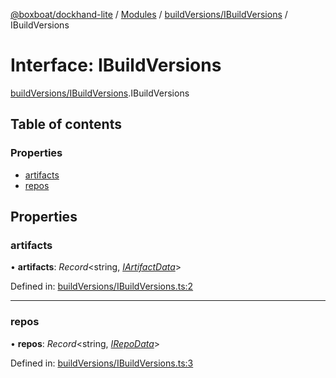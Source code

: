 [@boxboat/dockhand-lite](../README.md) / [Modules](../modules.md) / [buildVersions/IBuildVersions](../modules/buildversions_ibuildversions.md) / IBuildVersions

# Interface: IBuildVersions

[buildVersions/IBuildVersions](../modules/buildversions_ibuildversions.md).IBuildVersions

## Table of contents

### Properties

- [artifacts](buildversions_ibuildversions.ibuildversions.md#artifacts)
- [repos](buildversions_ibuildversions.ibuildversions.md#repos)

## Properties

### artifacts

• **artifacts**: *Record*<string, [*IArtifactData*](buildversions_ibuildversions.iartifactdata.md)\>

Defined in: [buildVersions/IBuildVersions.ts:2](https://github.com/boxboat/dockhand-lite/blob/cfc9e3a/src/spec/buildVersions/IBuildVersions.ts#L2)

___

### repos

• **repos**: *Record*<string, [*IRepoData*](buildversions_ibuildversions.irepodata.md)\>

Defined in: [buildVersions/IBuildVersions.ts:3](https://github.com/boxboat/dockhand-lite/blob/cfc9e3a/src/spec/buildVersions/IBuildVersions.ts#L3)
